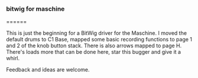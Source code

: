 ### bitwig for maschine
======

This is just the beginning for a BitWig driver for the Maschine. I moved the default drums to C1 Base, mapped some basic recording functions to page 1 and 2 of the knob button stack. There is also arrows mapped to page H. There's loads more that can be done here, star this bugger and give it a whirl. 

Feedback and ideas are welcome.

